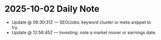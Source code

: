 # 2025-10-02 Daily Note

- Update @ 06:30:31Z — SEO/Jobs: keyword cluster or meta snippet to try.
- Update @ 12:56:45Z — Investing: note a market mover or earnings date.
